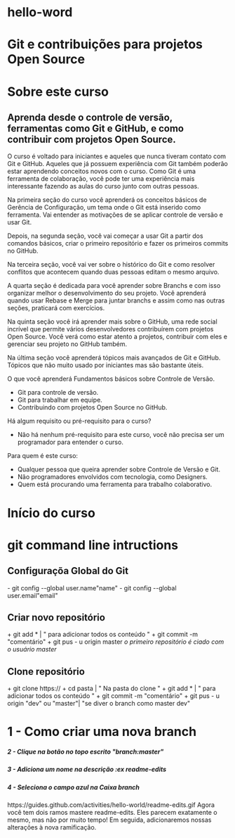 # hello-word
  # Git e contribuições para projetos Open Source

<h1>Sobre este curso</h1>
  <h2>Aprenda desde o controle de versão, ferramentas como Git e GitHub, e como contribuir com projetos Open Source.</h2>
  <a>
O curso é voltado para iniciantes e aqueles que nunca tiveram contato com Git e GitHub. Aqueles que já possuem experiência com Git também poderão estar aprendendo conceitos novos com o curso. Como Git é uma ferramenta de colaboração, você pode ter uma experiência mais interessante fazendo as aulas do curso junto com outras pessoas.

Na primeira seção do curso você aprenderá os conceitos básicos de Gerência de Configuração, um tema onde o Git está inserido como ferramenta. Vai entender as motivações de se aplicar controle de versão e usar Git.

Depois, na segunda seção, você vai começar a usar Git a partir dos comandos básicos, criar o primeiro repositório e fazer os primeiros commits no GitHub. 

Na terceira seção, você vai ver sobre o histórico do Git e como resolver conflitos que acontecem quando duas pessoas editam o mesmo arquivo.

A quarta seção é dedicada para você aprender sobre Branchs e com isso organizar melhor o desenvolvimento do seu projeto. Você aprenderá quando usar Rebase e Merge para juntar branchs e assim como nas outras seções, praticará com exercícios.

Na quinta seção você irá aprender mais sobre o GitHub, uma rede social incrível que permite vários desenvolvedores contribuírem com projetos Open Source. Você verá como estar atento a projetos, contribuir com eles e gerenciar seu projeto no GitHub também.

Na última seção você aprenderá tópicos mais avançados de Git e GitHub. Tópicos que não muito usado por iniciantes mas são bastante úteis.

O que você aprenderá
Fundamentos básicos sobre Controle de Versão.
 + Git para controle de versão.
 + Git para trabalhar em equipe.
 + Contribuindo com projetos Open Source no GitHub.
 
Há algum requisito ou pré-requisito para o curso?  
 +  Não há nenhum pré-requisito para este curso, você não precisa ser um programador para entender o curso.
 
Para quem é este curso:
 + Qualquer pessoa que queira aprender sobre Controle de Versão e Git.
 + Não programadores envolvidos com tecnologia, como Designers.
 + Quem está procurando uma ferramenta para trabalho colaborativo.</a>

# Início do curso

<h1>git command line intructions</h1> 

  <h2>Configuraçõa Global do Git</h2>
    <a>
    - git config --global user.name"name"
    - git config --global user.email"email"</a>

   <h2>Criar novo repositório</h2>
    <a>
  + git add * | " para adicionar todos os conteúdo "
  + git commit -m "comentário" 
  + git pus - u origin master 
    <i>o primeiro repositório é ciado com o usuário master</i> </a>  
    <h2>Clone repositório</h2>
    <a>
  + git clone https:// 
  + cd pasta  | " Na pasta do clone "
  + git add * | " para adicionar todos os conteúdo "
  + git commit -m "comentário" 
  + git pus - u origin "dev" ou "master"| "se diver o branch como master dev"
    </a>
    <h1> 1 - Como criar uma nova branch</h1>
    <h5> 2 - Clique na botão no topo escrito "branch:master"</h5>
    <h5> 3 - Adiciona um nome na descrição :ex readme-edits</h5>
    <h5> 4 - Seleciona o campo azul na Caixa branch</h5>
    https://guides.github.com/activities/hello-world/readme-edits.gif
    <a>Agora você tem dois ramos mastere readme-edits. Eles parecem exatamente o mesmo, mas não por muito tempo! Em seguida, adicionaremos nossas alterações à nova ramificação.</a>